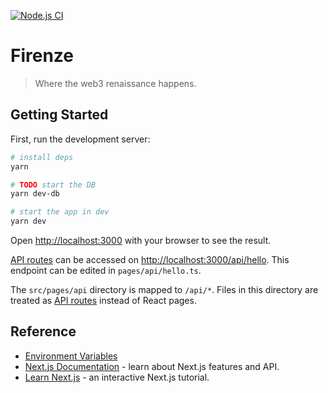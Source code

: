 [![Node.js CI](https://github.com/franleplant/firenze/actions/workflows/ci.yml/badge.svg)](https://github.com/franleplant/firenze/actions/workflows/ci.yml)

# Firenze

> Where the web3 renaissance happens.

## Getting Started

First, run the development server:

```bash
# install deps
yarn

# TODO start the DB
yarn dev-db

# start the app in dev
yarn dev
```

Open [http://localhost:3000](http://localhost:3000) with your browser to see the result.

[API routes](https://nextjs.org/docs/api-routes/introduction) can be accessed on [http://localhost:3000/api/hello](http://localhost:3000/api/hello). This endpoint can be edited in `pages/api/hello.ts`.

The `src/pages/api` directory is mapped to `/api/*`. Files in this directory are treated as [API routes](https://nextjs.org/docs/api-routes/introduction) instead of React pages.

## Reference

- [Environment Variables](https://nextjs.org/docs/basic-features/environment-variables)
- [Next.js Documentation](https://nextjs.org/docs) - learn about Next.js features and API.
- [Learn Next.js](https://nextjs.org/learn) - an interactive Next.js tutorial.
